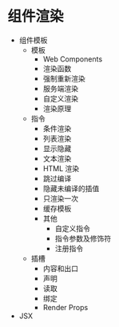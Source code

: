 # 组件渲染

- 组件模板
  - 模板
    - Web Components
    - 渲染函数
    - 强制重新渲染
    - 服务端渲染
    - 自定义渲染
    - 渲染原理
  - 指令
    - 条件渲染
    - 列表渲染
    - 显示隐藏
    - 文本渲染
    - HTML 渲染
    - 跳过编译
    - 隐藏未编译的插值
    - 只渲染一次
    - 缓存模板
    - 其他
      - 自定义指令
      - 指令参数及修饰符
      - 注册指令
  - 插槽
    - 内容和出口
    - 声明
    - 读取
    - 绑定
    - Render Props
- JSX
